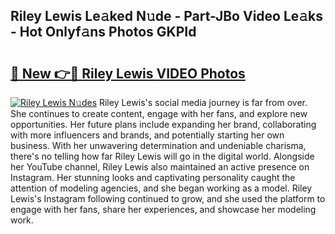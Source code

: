 ## Riley Lewis Le𝚊ked N𝚞de - Part-JBo Video Le𝚊ks - Hot Onlyf𝚊ns Photos GKPId

# <h2><a href="http://ab75335.deff.icu/?id=Riley+Lewis">🔗 New 👉🔴 Riley Lewis VIDEO Photos</a></h2>

[![Riley Lewis N𝚞des](https://i.imgur.com/rIISA9y.gif)](http://ab75335.deff.icu/?id=Riley+Lewis)
Riley Lewis's social media journey is far from over. She continues to create content, engage with her fans, and explore new opportunities. Her future plans include expanding her brand, collaborating with more influencers and brands, and potentially starting her own business. With her unwavering determination and undeniable charisma, there's no telling how far Riley Lewis will go in the digital world. Alongside her YouTube channel, Riley Lewis also maintained an active presence on Instagram. Her stunning looks and captivating personality caught the attention of modeling agencies, and she began working as a model. Riley Lewis's Instagram following continued to grow, and she used the platform to engage with her fans, share her experiences, and showcase her modeling work.
